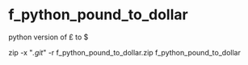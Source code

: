 # f_python_pound_to_dollar
python version of £ to $

zip -x "*.git*" -r f_python_pound_to_dollar.zip f_python_pound_to_dollar